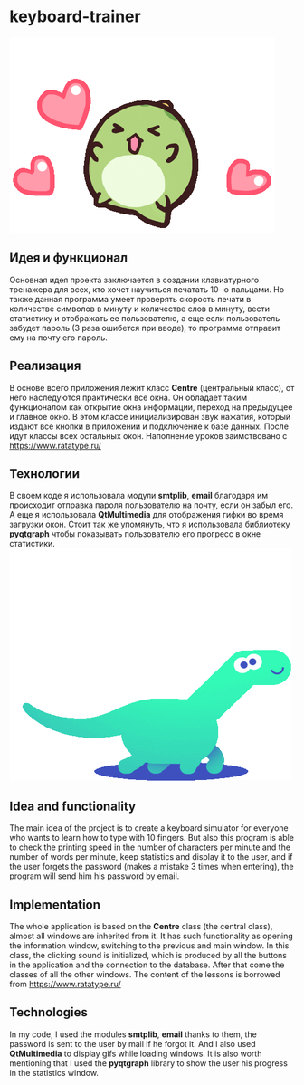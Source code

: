 # keyboard-trainer
![hippo](https://github.com/Darya-Tolmeneva/keyboard-trainer/blob/master/image/cute-happy.gif)
## Идея и функционал
Основная идея проекта заключается в создании клавиатурного тренажера для всех, кто хочет научиться печатать 10-ю пальцами. Но также данная программа умеет проверять скорость печати в количестве символов в минуту и количестве слов в минуту, вести статистику и отображать ее пользователю, а еще если пользователь забудет пароль (3 раза ошибется при вводе), то программа отправит ему на почту его пароль.
## Реализация
В основе всего приложения лежит класс **Centre** (центральный класс), от него наследуются практически все окна. Он обладает таким функционалом как открытие окна информации, переход на предыдущее и главное окно. В этом классе инициализирован звук нажатия, который издают все кнопки в приложении и подключение к базе данных. После идут классы всех остальных окон. Наполнение уроков заимствовано с https://www.ratatype.ru/ 
## Технологии
В своем коде я использовала модули **smtplib**, **email** благодаря им происходит отправка пароля пользователю на почту, если он забыл его. А еще я использовала **QtMultimedia** для отображения гифки во время загрузки окон. Стоит так же упомянуть, что я использовала библиотеку **pyqtgraph** чтобы показывать пользователю его прогресс в окне статистики.
![hippo](https://github.com/Darya-Tolmeneva/keyboard-trainer/blob/master/image/avatar.gif)
## Idea and functionality
The main idea of the project is to create a keyboard simulator for everyone who wants to learn how to type with 10 fingers. But also this program is able to check the printing speed in the number of characters per minute and the number of words per minute, keep statistics and display it to the user, and if the user forgets the password (makes a mistake 3 times when entering), the program will send him his password by email.
## Implementation
The whole application is based on the **Centre** class (the central class), almost all windows are inherited from it. It has such functionality as opening the information window, switching to the previous and main window. In this class, the clicking sound is initialized, which is produced by all the buttons in the application and the connection to the database. After that come the classes of all the other windows. The content of the lessons is borrowed from https://www.ratatype.ru/
## Technologies
In my code, I used the modules **smtplib**, **email** thanks to them, the password is sent to the user by mail if he forgot it. And I also used **QtMultimedia** to display gifs while loading windows. It is also worth mentioning that I used the **pyqtgraph** library to show the user his progress in the statistics window.

